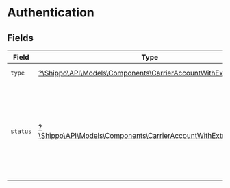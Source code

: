 # Authentication


## Fields

| Field                                                                                                                                                                                                      | Type                                                                                                                                                                                                       | Required                                                                                                                                                                                                   | Description                                                                                                                                                                                                |
| ---------------------------------------------------------------------------------------------------------------------------------------------------------------------------------------------------------- | ---------------------------------------------------------------------------------------------------------------------------------------------------------------------------------------------------------- | ---------------------------------------------------------------------------------------------------------------------------------------------------------------------------------------------------------- | ---------------------------------------------------------------------------------------------------------------------------------------------------------------------------------------------------------- |
| `type`                                                                                                                                                                                                     | [?\Shippo\API\Models\Components\CarrierAccountWithExtraInfoType](../../Models/Components/CarrierAccountWithExtraInfoType.md)                                                                               | :heavy_minus_sign:                                                                                                                                                                                         | Authentication method used by this account.                                                                                                                                                                |
| `status`                                                                                                                                                                                                   | [?\Shippo\API\Models\Components\CarrierAccountWithExtraInfoStatus](../../Models/Components/CarrierAccountWithExtraInfoStatus.md)                                                                           | :heavy_minus_sign:                                                                                                                                                                                         | Current authentication status. Possible values: 'disconnected' (authorization lost, reconnect needed), 'connected' (authorized and active), 'authorization_pending' (awaiting initial authorization flow). |